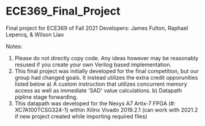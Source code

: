 # ECE369_Final_Project

Final project for ECE369 of Fall 2021
Developers: James Fulton, Raphael Lepercq, & Wilson Liao

Notes:
1) Please do not directly copy code. Any ideas however may be reasonably resused if you create your own Verilog based implementation.
2) This final project was initially developed for the final competition, but our group had changed goals. It instead utilizes the extra credit opporunities listed below
    a) A custom instruction that utilizes concurrent memory access as well as immediate 'SAD' value calculations.
    b) Datapath pipline stage forwarding.
3) This datapath was developed for the Nexys A7 Artix-7 FPGA (#: XC7A100TCSG324-1) within Xilinx Vivado 2019.2.1
   (can work with 2021.2 if new project created while importing required files)

